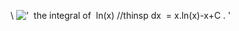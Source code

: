 \\
!['  the integral of  ln(x) //thinsp dx  = x.ln(x)-x+C . '](../dictionary/equation_images/3956.1..png)
